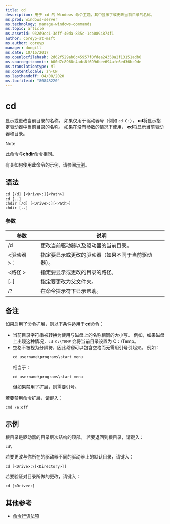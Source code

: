 ```yaml
---
title: cd
description: 用于 cd 的 Windows 命令主题，其中显示了或更改当前目录的名称。
ms.prod: windows-server
ms.technology: manage-windows-commands
ms.topic: article
ms.assetid: 932d9cc1-3dff-40da-835c-1cb0894874f1
author: coreyp-at-msft
ms.author: coreyp
manager: dongill
ms.date: 10/16/2017
ms.openlocfilehash: 2d62f529ab6c45957f0fdea24358a2f13151adb6
ms.sourcegitcommit: b00d7c8968c4adc8f699dbee694afe6ed36bc9de
ms.translationtype: MT
ms.contentlocale: zh-CN
ms.lasthandoff: 04/08/2020
ms.locfileid: "80848220"
---
```

# <a name="cd"></a>cd

显示或更改当前目录的名称。 如果仅用于驱动器号（例如 `cd C:`）， **cd**将显示指定驱动器中当前目录的名称。 如果在没有参数的情况下使用， **cd**将显示当前驱动器和目录。

> [!NOTE]
> 此命令与**chdir**命令相同。

有关如何使用此命令的示例，请参阅[示例](#BKMK_examples)。

## <a name="syntax"></a>语法

```
cd [/d] [<Drive>:][<Path>]
cd [..]
chdir [/d] [<Drive>:][<Path>]
chdir [..]
```

### <a name="parameters"></a>参数

|参数|说明|
|---------|-----------|
|/d|更改当前驱动器以及驱动器的当前目录。|
|\<驱动器 >：|指定要显示或更改的驱动器（如果不同于当前驱动器）。|
|\<路径 >|指定要显示或更改的目录的路径。|
|[..]|指定要更改为父文件夹。|
|/?|在命令提示符下显示帮助。|

## <a name="remarks"></a>备注

如果启用了命令扩展，则以下条件适用于**cd**命令：
- 当前目录字符串被转换为使用与磁盘上的名称相同的大小写。 例如，如果磁盘上出现这种情况，`cd C:\TEMP` 会将当前目录设置为 C：\Temp。
- 空格不被视为分隔符，因此*路径*可以包含空格而无需用引号引起来。 例如：  
  ```
  cd username\programs\start menu
  ```  
  相当于：  
  ```
  cd username\programs\start menu
  ```  
  但如果禁用了扩展，则需要引号。

若要禁用命令扩展，请键入：
```
cmd /e:off
```

## <a name="examples"></a><a name=BKMK_examples></a>示例

根目录是驱动器的目录层次结构的顶部。 若要返回到根目录，请键入：
```
cd\
```
若要更改与你所在的驱动器不同的驱动器上的默认目录，请键入：
```
cd [<Drive>:\[<Directory>]]
```
若要验证对目录所做的更改，请键入：
```
cd [<Drive>:]
```

## <a name="additional-references"></a>其他参考

- [命令行语法项](command-line-syntax-key.md)